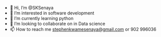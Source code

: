 - 👋 Hi, I’m @SKSenaya
- 👀 I’m interested in software development 
- 🌱 I’m currently learning python
- 💞️ I’m looking to collaborate on in Data science
- 📫 How to reach me stephenkwamesenaya@gmail.com or 902 996036

<!---
SKSenaya/SKSenaya is a ✨ special ✨ repository because its `README.md` (this file) appears on your GitHub profile.
You can click the Preview link to take a look at your changes.
--->
